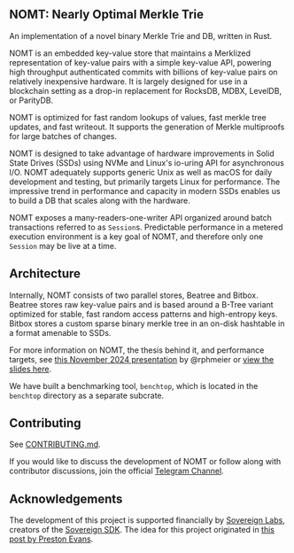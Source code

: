 ## NOMT: Nearly Optimal Merkle Trie

An implementation of a novel binary Merkle Trie and DB, written in Rust.

NOMT is an embedded key-value store that maintains a Merklized representation of key-value pairs with a simple key-value API, powering high throughput authenticated commits with billions of key-value pairs on relatively inexpensive hardware. It is largely designed for use in a blockchain setting as a drop-in replacement for RocksDB, MDBX, LevelDB, or ParityDB.

NOMT is optimized for fast random lookups of values, fast merkle tree updates, and fast writeout. It supports the generation of Merkle multiproofs for large batches of changes.

NOMT is designed to take advantage of hardware improvements in Solid State Drives (SSDs) using NVMe and Linux's io-uring API for asynchronous I/O. NOMT adequately supports generic Unix as well as macOS for daily development and testing, but primarily targets Linux for performance. The impressive trend in performance and capacity in modern SSDs enables us to build a DB that scales along with the hardware.

NOMT exposes a many-readers-one-writer API organized around batch transactions referred to as `Session`s. Predictable performance in a metered execution environment is a key goal of NOMT, and therefore only one `Session` may be live at a time.

## Architecture

Internally, NOMT consists of two parallel stores, Beatree and Bitbox. Beatree stores raw key-value pairs and is based around a B-Tree variant optimized for stable, fast random access patterns and high-entropy keys. Bitbox stores a custom sparse binary merkle tree in an on-disk hashtable in a format amenable to SSDs.

For more information on NOMT, the thesis behind it, and performance targets, see [this November 2024 presentation](https://x.com/TheKusamarian/status/1855477208762261910) by @rphmeier or [view the slides here](https://hackmd.io/@Xo-wxO7bQkKidH1LrqACsw/rkG0lmjWyg#/).

We have built a benchmarking tool, `benchtop`, which is located in the `benchtop` directory as a separate subcrate.

## Contributing

See [CONTRIBUTING.md](docs/CONTRIBUTING.md).

If you would like to discuss the development of NOMT or follow along with contributor discussions, join the official [Telegram Channel](https://t.me/thrum_nomt).

## Acknowledgements

The development of this project is supported financially by [Sovereign Labs](https://www.sovereign.xyz/), creators of the [Sovereign SDK](https://github.com/Sovereign-Labs/sovereign-sdk/). The idea for this project originated in [this post by Preston Evans](https://sovereign.mirror.xyz/jfx_cJ_15saejG9ZuQWjnGnG-NfahbazQH98i1J3NN8).
